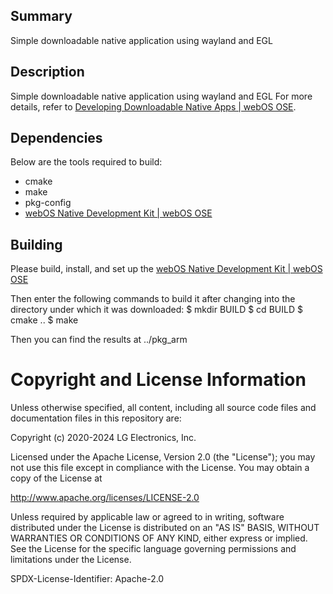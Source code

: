 Summary
-------
Simple downloadable native application using wayland and EGL

Description
-----------

Simple downloadable native application using wayland and EGL
For more details, refer to [Developing Downloadable Native Apps | webOS OSE](https://www.webosose.org/docs/tutorials/native-apps/developing-downloadable-native-apps/).

Dependencies
---------------------

Below are the tools required to build:

* cmake
* make
* pkg-config
* [webOS Native Development Kit | webOS OSE](https://www.webosose.org/docs/guides/setup/setting-up-native-development-kit/)

## Building

Please build, install, and set up the [webOS Native Development Kit | webOS OSE](https://www.webosose.org/docs/guides/setup/setting-up-native-development-kit/)

Then enter the following commands to build it after changing into the directory
under which it was downloaded:
    $ mkdir BUILD
    $ cd BUILD
    $ cmake ..
    $ make

Then you can find the results at ../pkg_arm

Copyright and License Information
=================================
Unless otherwise specified, all content, including all source code files and
documentation files in this repository are:

Copyright (c) 2020-2024 LG Electronics, Inc.

Licensed under the Apache License, Version 2.0 (the "License");
you may not use this file except in compliance with the License.
You may obtain a copy of the License at

http://www.apache.org/licenses/LICENSE-2.0

Unless required by applicable law or agreed to in writing, software
distributed under the License is distributed on an "AS IS" BASIS,
WITHOUT WARRANTIES OR CONDITIONS OF ANY KIND, either express or implied.
See the License for the specific language governing permissions and
limitations under the License.

SPDX-License-Identifier: Apache-2.0
